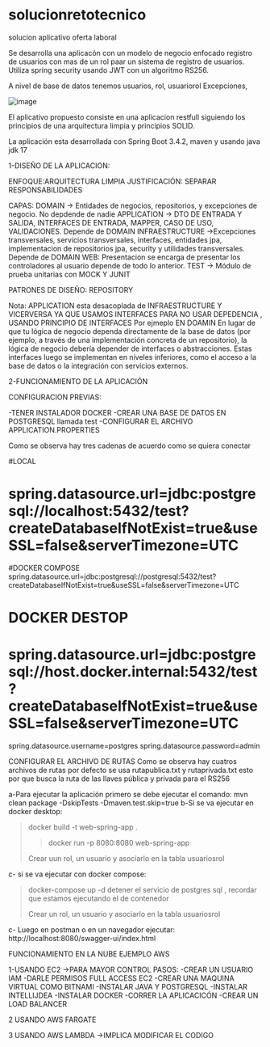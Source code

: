 # solucionretotecnico

solucion aplicativo oferta laboral

Se desarrolla una aplicacón con un modelo de negocio enfocado registro de usuarios con mas de un rol paar un sistema de registro  de usuarios. Utiliza spring security
usando JWT con un algoritmo RS256.

A nivel de base  de datos tenemos
usuarios,
rol,
usuariorol
Excepciones,

![image](https://github.com/user-attachments/assets/fff353cc-c9b0-4563-b7c3-b68233993243)


El aplicativo propuesto consiste en una aplicacion restfull siguiendo los principios de una arquitectura limpia y principios SOLID.

La aplicación esta desarrollada con Spring Boot 3.4.2, maven y usando java jdk 17


1-DISEÑO DE LA APLICACION:


ENFOQUE:ARQUITECTURA LIMPIA
JUSTIFICACIÓN: SEPARAR RESPONSABILIDADES


CAPAS: 
DOMAIN -> Entidades de negocios, repositorios, y excepciones de negocio. No depdende de nadie
APPLICATION -> DTO DE ENTRADA Y SALIDA, INTERFACES DE ENTRADA, MAPPER, CASO DE USO, VALIDACIONES. Depende de DOMAIN
INFRAESTRUCTURE ->Excepciones transversales, servicios transversales, interfaces, entidades jpa, implementacion de repositorios jpa, security y utilidades transversales. Depende de DOMAIN
WEB: Presentacion se encarga de presentar los controladores al usuario depende de todo lo anterior.
TEST -> Módulo de prueba unitarias con MOCK Y JUNIT


PATRONES DE DISEÑO: REPOSITORY

Nota: APPLICATION esta desacoplada de INFRAESTRUCTURE Y VICERVERSA YA QUE USAMOS INTERFACES PARA NO USAR DEPEDENCIA , USANDO PRINCIPIO DE INTERFACES Por ejmeplo EN DOAMIN En lugar de que tu lógica de negocio dependa directamente de la base de datos (por ejemplo, a través de una implementación concreta de un repositorio), la lógica de negocio debería depender de interfaces o abstracciones. Estas interfaces luego se implementan en niveles inferiores, como el acceso a la base de datos o la integración con servicios externos.

2-FUNCIONAMIENTO DE LA APLICACIÓN

CONFIGURACION PREVIAS:

-TENER INSTALADOR DOCKER
-CREAR UNA BASE DE DATOS EN POSTGRESQL llamada test
-CONFIGURAR EL ARCHIVO APPLICATION.PROPERTIES 

Como se observa hay tres cadenas de acuerdo como se quiera conectar

#LOCAL
# spring.datasource.url=jdbc:postgresql://localhost:5432/test?createDatabaseIfNotExist=true&useSSL=false&serverTimezone=UTC
#DOCKER COMPOSE
spring.datasource.url=jdbc:postgresql://postgresql:5432/test?createDatabaseIfNotExist=true&useSSL=false&serverTimezone=UTC
# DOCKER DESTOP
# spring.datasource.url=jdbc:postgresql://host.docker.internal:5432/test?createDatabaseIfNotExist=true&useSSL=false&serverTimezone=UTC
spring.datasource.username=postgres
spring.datasource.password=admin

CONFIGURAR EL ARCHIVO DE RUTAS
Como se observa hay cuatros archivos de rutas por defecto se usa rutapublica.txt y rutaprivada.txt esto por que busca la ruta de las llaves pública y privada para el RS256

a-Para ejecutar la aplicación primero se debe ejecutar el comando: mvn clean package -DskipTests -Dmaven.test.skip=true 
b-Si se va ejecutar en docker desktop: 
> docker build -t web-spring-app .
> >docker run -p 8080:8080 web-spring-app
> >
> Crear uun rol, un usuario y asociarlo en la tabla usuariosrol

c- si se va ejecutar con docker compose:
 > docker-compose up -d
 > detener el servicio de postgres sql , recordar que estamos ejecutando el de contenedor
> 
 > Crear un rol, un usuario y asociarlo en la tabla usuariosrol

 c- Luego en postman o en un navegador ejecutar: http://localhost:8080/swagger-ui/index.html

 
FUNCIONAMIENTO EN LA NUBE EJEMPLO AWS

1-USANDO EC2 ->PARA MAYOR CONTROL PASOS:
   -CREAR UN USUARIO IAM
   -DARLE PERMISOS FULL ACCESS EC2
   -CREAR UNA MAQUINA VIRTUAL COMO BITNAMI
   -INSTALAR JAVA Y POSTGRESQL
   -INSTALAR INTELLIJDEA
   -INSTALAR DOCKER
   -CORRER LA APLICACICÓN
   -CREAR UN LOAD BALANCER

   2 USANDO AWS FARGATE

   3 USANDO AWS LAMBDA ->IMPLICA MODIFICAR EL CODIGO


 







